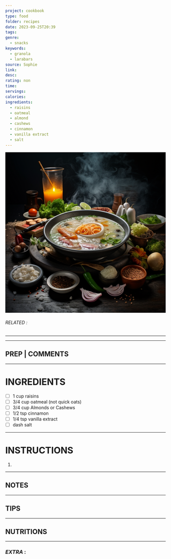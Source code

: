 ```yaml
---
project: cookbook
type: food
folder: recipes
date: 2023-09-25T20:39
tags: 
genre:
  - snacks
keywords:
  - granola
  - larabars
source: Sophie
link: 
desc: 
rating: non
time: 
servings: 
calories: 
ingredients:
  - raisins
  - oatmeal
  - almond
  - cashews
  - cinnamon
  - vanilla extract
  - salt
---
```


![IMAGE](_default.png)

###### *RELATED* : 
---


---
## PREP | COMMENTS



---
# INGREDIENTS

- [ ] 1 cup raisins
- [ ] 3/4 cup oatmeal (not quick oats)
- [ ] 3/4 cup Almonds or Cashews
- [ ] 1/2 tsp cinnamon
- [ ] 1/4 tsp vanilla extract
- [ ] dash salt

---
# INSTRUCTIONS

1. 

---
## NOTES



---
## TIPS



---
## NUTRITIONS



---
### *EXTRA* :



